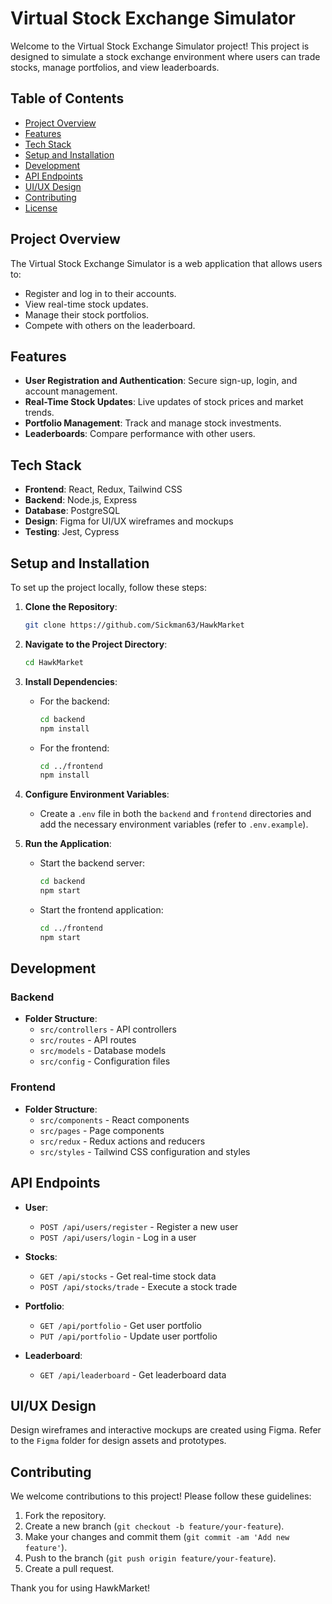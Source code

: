 # Virtual Stock Exchange Simulator

Welcome to the Virtual Stock Exchange Simulator project! This project is designed to simulate a stock exchange environment where users can trade stocks, manage portfolios, and view leaderboards.

## Table of Contents

- [Project Overview](#project-overview)
- [Features](#features)
- [Tech Stack](#tech-stack)
- [Setup and Installation](#setup-and-installation)
- [Development](#development)
- [API Endpoints](#api-endpoints)
- [UI/UX Design](#uiux-design)
- [Contributing](#contributing)
- [License](#license)

## Project Overview

The Virtual Stock Exchange Simulator is a web application that allows users to:
- Register and log in to their accounts.
- View real-time stock updates.
- Manage their stock portfolios.
- Compete with others on the leaderboard.

## Features

- **User Registration and Authentication**: Secure sign-up, login, and account management.
- **Real-Time Stock Updates**: Live updates of stock prices and market trends.
- **Portfolio Management**: Track and manage stock investments.
- **Leaderboards**: Compare performance with other users.

## Tech Stack

- **Frontend**: React, Redux, Tailwind CSS
- **Backend**: Node.js, Express
- **Database**: PostgreSQL
- **Design**: Figma for UI/UX wireframes and mockups
- **Testing**: Jest, Cypress

## Setup and Installation

To set up the project locally, follow these steps:

1. **Clone the Repository**:
   ```bash
   git clone https://github.com/Sickman63/HawkMarket
   ```

2. **Navigate to the Project Directory**:
   ```bash
   cd HawkMarket
   ```

3. **Install Dependencies**:
   - For the backend:
     ```bash
     cd backend
     npm install
     ```
   - For the frontend:
     ```bash
     cd ../frontend
     npm install
     ```

4. **Configure Environment Variables**:
   - Create a `.env` file in both the `backend` and `frontend` directories and add the necessary environment variables (refer to `.env.example`).

5. **Run the Application**:
   - Start the backend server:
     ```bash
     cd backend
     npm start
     ```
   - Start the frontend application:
     ```bash
     cd ../frontend
     npm start
     ```

## Development

### Backend

- **Folder Structure**:
  - `src/controllers` - API controllers
  - `src/routes` - API routes
  - `src/models` - Database models
  - `src/config` - Configuration files

### Frontend

- **Folder Structure**:
  - `src/components` - React components
  - `src/pages` - Page components
  - `src/redux` - Redux actions and reducers
  - `src/styles` - Tailwind CSS configuration and styles

## API Endpoints

- **User**:
  - `POST /api/users/register` - Register a new user
  - `POST /api/users/login` - Log in a user

- **Stocks**:
  - `GET /api/stocks` - Get real-time stock data
  - `POST /api/stocks/trade` - Execute a stock trade

- **Portfolio**:
  - `GET /api/portfolio` - Get user portfolio
  - `PUT /api/portfolio` - Update user portfolio

- **Leaderboard**:
  - `GET /api/leaderboard` - Get leaderboard data

## UI/UX Design

Design wireframes and interactive mockups are created using Figma. Refer to the `Figma` folder for design assets and prototypes.

## Contributing

We welcome contributions to this project! Please follow these guidelines:

1. Fork the repository.
2. Create a new branch (`git checkout -b feature/your-feature`).
3. Make your changes and commit them (`git commit -am 'Add new feature'`).
4. Push to the branch (`git push origin feature/your-feature`).
5. Create a pull request.

Thank you for using HawkMarket!
```


